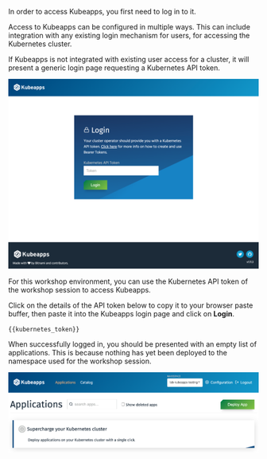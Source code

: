 In order to access Kubeapps, you first need to log in to it.

Access to Kubeapps can be configured in multiple ways. This can include integration with any existing login mechanism for users, for accessing the Kubernetes cluster.

If Kubeapps is not integrated with existing user access for a cluster, it will present a generic login page requesting a Kubernetes API token.

![](kubeapps-login-page.png)

For this workshop environment, you can use the Kubernetes API token of the workshop session to access Kubeapps.

Click on the details of the API token below to copy it to your browser paste buffer, then paste it into the Kubeapps login page and click on **Login**.

```copy
{{kubernetes_token}}
```

When successfully logged in, you should be presented with an empty list of applications. This is because nothing has yet been deployed to the namespace used for the workshop session.

![](kubeapps-empty-application-list.png)
